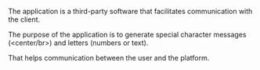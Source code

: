The application is a third-party software that facilitates communication with the client.

The purpose of the application is to generate special character messages (<center/br>) and letters (numbers or text).

That helps communication between the user and the platform.

